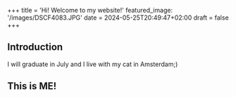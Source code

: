 +++
title = 'Hi! Welcome to my website!'
featured_image: '/images/DSCF4083.JPG'
date = 2024-05-25T20:49:47+02:00
draft = false
+++
## Introduction

I will graduate in July and I live with my cat in Amsterdam;)

## This is ME!
